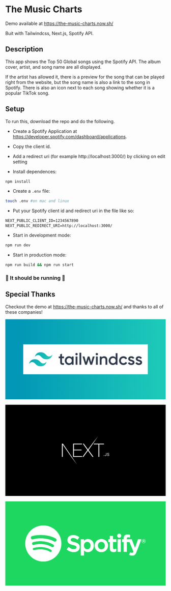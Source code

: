 # The Music Charts
Demo available at https://the-music-charts.now.sh/

Buit with Tailwindcss, Next.js, Spotify API.

## Description
This app shows the Top 50 Global songs using the Spotify API. The album cover, artist, and song name are all displayed.

If the artist has allowed it, there is a preview for the song that can be played right from the website, but the song name is also a link to the song in Spotify. There is also an icon next to each song showing whether it is a popular TikTok song.

## Setup
To run this, download the repo and do the following.

- Create a Spotify Application at https://developer.spotify.com/dashboard/applications.

- Copy the client id.

- Add a redirect uri (for example http://localhost:3000/) by clicking on edit setting

- Install dependences:
```bash
npm install
```

- Create a ```.env``` file:
```bash
touch .env #on mac and linux
```

- Put your Spotify client id and redirect uri in the file like so:
```
NEXT_PUBLIC_CLIENT_ID=1234567890
NEXT_PUBLIC_REDIRECT_URI=http://localhost:3000/
```

- Start in development mode:
```bash
npm run dev
```

- Start in production mode:
```bash
npm run build && npm run start
```

### 🥳 It should be running 🥳

## Special Thanks
Checkout the demo at https://the-music-charts.now.sh/ and thanks to all of these companies!

[![Tailwindcss](/public/github-readme/tailwindcss.png)](https://tailwindcss.com/)

[![Next.js](/public/github-readme/nextjs.png)](https://nextjs.org/)

[![Spotify](/public/github-readme/spotify.png)](https://developer.spotify.com/)
